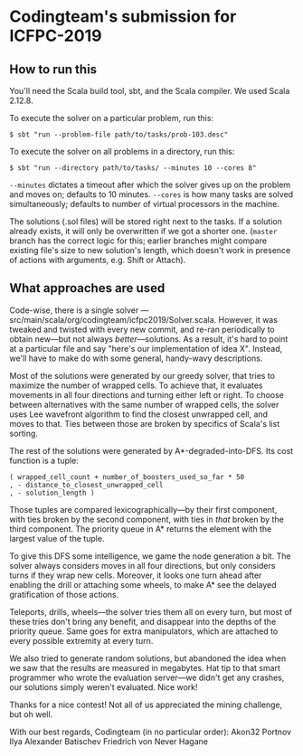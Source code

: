 # Codingteam's submission for ICFPC-2019

## How to run this

You'll need the Scala build tool, sbt, and the Scala compiler. We used Scala
2.12.8.

To execute the solver on a particular problem, run this:

    $ sbt "run --problem-file path/to/tasks/prob-103.desc"

To execute the solver on all problems in a directory, run this:

    $ sbt "run --directory path/to/tasks/ --minutes 10 --cores 8"

`--minutes` dictates a timeout after which the solver gives up on the problem
and moves on; defaults to 10 minutes. `--cores` is how many tasks are solved
simultaneously; defaults to number of virtual processors in the machine.

The solutions (.sol files) will be stored right next to the tasks. If a solution
already exists, it will only be overwritten if we got a shorter one. (`master`
branch has the correct logic for this; earlier branches might compare existing
file's size to new solution's length, which doesn't work in presence of actions
with arguments, e.g. Shift or Attach).

## What approaches are used

Code-wise, there is a single solver —
src/main/scala/org/codingteam/icfpc2019/Solver.scala. However, it was tweaked
and twisted with every new commit, and re-ran periodically to obtain new—but not
always *better*—solutions. As a result, it's hard to point at a particular file
and say "here's our implementation of idea X". Instead, we'll have to make do
with some general, handy-wavy descriptions.

Most of the solutions were generated by our greedy solver, that tries to
maximize the number of wrapped cells. To achieve that, it evaluates movements in
all four directions and turning either left or right. To choose between
alternatives with the same number of wrapped cells, the solver uses Lee
wavefront algorithm to find the closest unwrapped cell, and moves to that. Ties
between those are broken by specifics of Scala's list sorting.

The rest of the solutions were generated by A*-degraded-into-DFS. Its cost
function is a tuple:

    ( wrapped_cell_count + number_of_boosters_used_so_far * 50
    , - distance_to_closest_unwrapped_cell
    , - solution_length )

Those tuples are compared lexicographically—by their first component, with ties
broken by the second component, with ties in *that* broken by the third
component. The priority queue in A* returns the element with the largest value
of the tuple.

To give this DFS some intelligence, we game the node generation a bit. The
solver always considers moves in all four directions, but only considers turns
if they wrap new cells. Moreover, it looks one turn ahead after enabling the
drill or attaching some wheels, to make A* see the delayed gratification of
those actions.

Teleports, drills, wheels—the solver tries them all on every turn, but most of
these tries don't bring any benefit, and disappear into the depths of the
priority queue. Same goes for extra manipulators, which are attached to every
possible extremity at every turn.

We also tried to generate random solutions, but abandoned the idea when we saw
that the results are measured in megabytes. Hat tip to that smart programmer who
wrote the evaluation server—we didn't get any crashes, our solutions simply
weren't evaluated. Nice work!


Thanks for a nice contest! Not all of us appreciated the mining challenge, but
oh well.


With our best regards,
Codingteam (in no particular order):
    Akon32
    Portnov Ilya
    Alexander Batischev
    Friedrich von Never
    Hagane
